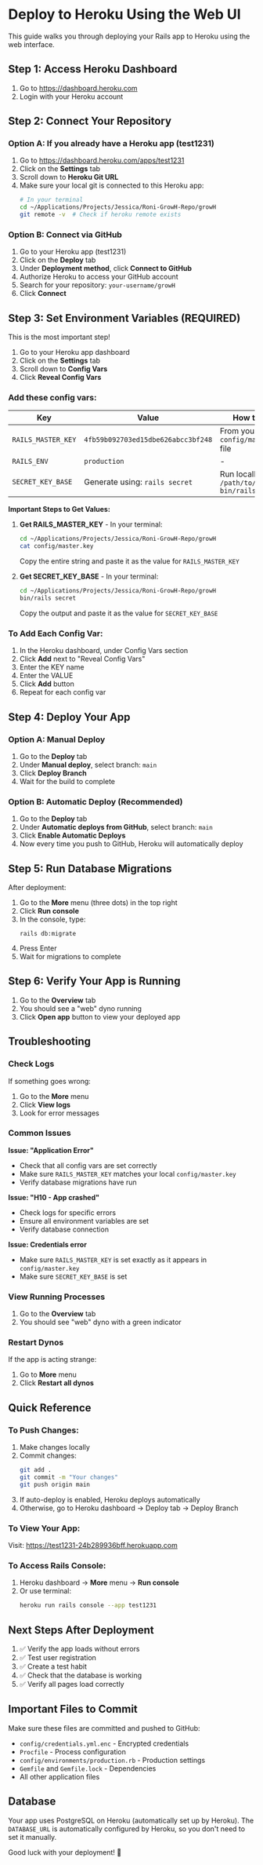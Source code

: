 # Deploy to Heroku Using the Web UI

This guide walks you through deploying your Rails app to Heroku using the web interface.

## Step 1: Access Heroku Dashboard

1. Go to https://dashboard.heroku.com
2. Login with your Heroku account

## Step 2: Connect Your Repository

### Option A: If you already have a Heroku app (test1231)

1. Go to https://dashboard.heroku.com/apps/test1231
2. Click on the **Settings** tab
3. Scroll down to **Heroku Git URL**
4. Make sure your local git is connected to this Heroku app:
   ```bash
   # In your terminal
   cd ~/Applications/Projects/Jessica/Roni-GrowH-Repo/growH
   git remote -v  # Check if heroku remote exists
   ```

### Option B: Connect via GitHub

1. Go to your Heroku app (test1231)
2. Click on the **Deploy** tab
3. Under **Deployment method**, click **Connect to GitHub**
4. Authorize Heroku to access your GitHub account
5. Search for your repository: `your-username/growH`
6. Click **Connect**

## Step 3: Set Environment Variables (REQUIRED)

This is the most important step!

1. Go to your Heroku app dashboard
2. Click on the **Settings** tab
3. Scroll down to **Config Vars**
4. Click **Reveal Config Vars**

### Add these config vars:

| Key | Value | How to Get |
|-----|-------|------------|
| `RAILS_MASTER_KEY` | `4fb59b092703ed15dbe626abcc3bf248` | From your local `config/master.key` file |
| `RAILS_ENV` | `production` | - |
| `SECRET_KEY_BASE` | Generate using: `rails secret` | Run locally: `cd /path/to/growH && bin/rails secret` |

**Important Steps to Get Values:**

1. **Get RAILS_MASTER_KEY** - In your terminal:
   ```bash
   cd ~/Applications/Projects/Jessica/Roni-GrowH-Repo/growH
   cat config/master.key
   ```
   Copy the entire string and paste it as the value for `RAILS_MASTER_KEY`

2. **Get SECRET_KEY_BASE** - In your terminal:
   ```bash
   cd ~/Applications/Projects/Jessica/Roni-GrowH-Repo/growH
   bin/rails secret
   ```
   Copy the output and paste it as the value for `SECRET_KEY_BASE`

### To Add Each Config Var:

1. In the Heroku dashboard, under Config Vars section
2. Click **Add** next to "Reveal Config Vars"
3. Enter the KEY name
4. Enter the VALUE
5. Click **Add** button
6. Repeat for each config var

## Step 4: Deploy Your App

### Option A: Manual Deploy

1. Go to the **Deploy** tab
2. Under **Manual deploy**, select branch: `main`
3. Click **Deploy Branch**
4. Wait for the build to complete

### Option B: Automatic Deploy (Recommended)

1. Go to the **Deploy** tab
2. Under **Automatic deploys from GitHub**, select branch: `main`
3. Click **Enable Automatic Deploys**
4. Now every time you push to GitHub, Heroku will automatically deploy

## Step 5: Run Database Migrations

After deployment:

1. Go to the **More** menu (three dots) in the top right
2. Click **Run console**
3. In the console, type:
   ```
   rails db:migrate
   ```
4. Press Enter
5. Wait for migrations to complete

## Step 6: Verify Your App is Running

1. Go to the **Overview** tab
2. You should see a "web" dyno running
3. Click **Open app** button to view your deployed app

## Troubleshooting

### Check Logs

If something goes wrong:

1. Go to the **More** menu
2. Click **View logs**
3. Look for error messages

### Common Issues

**Issue: "Application Error"**
- Check that all config vars are set correctly
- Make sure `RAILS_MASTER_KEY` matches your local `config/master.key`
- Verify database migrations have run

**Issue: "H10 - App crashed"**
- Check logs for specific errors
- Ensure all environment variables are set
- Verify database connection

**Issue: Credentials error**
- Make sure `RAILS_MASTER_KEY` is set exactly as it appears in `config/master.key`
- Make sure `SECRET_KEY_BASE` is set

### View Running Processes

1. Go to the **Overview** tab
2. You should see "web" dyno with a green indicator

### Restart Dynos

If the app is acting strange:
1. Go to **More** menu
2. Click **Restart all dynos**

## Quick Reference

### To Push Changes:

1. Make changes locally
2. Commit changes:
   ```bash
   git add .
   git commit -m "Your changes"
   git push origin main
   ```
3. If auto-deploy is enabled, Heroku deploys automatically
4. Otherwise, go to Heroku dashboard → Deploy tab → Deploy Branch

### To View Your App:

Visit: https://test1231-24b289936bff.herokuapp.com

### To Access Rails Console:

1. Heroku dashboard → **More** menu → **Run console**
2. Or use terminal:
   ```bash
   heroku run rails console --app test1231
   ```

## Next Steps After Deployment

1. ✅ Verify the app loads without errors
2. ✅ Test user registration
3. ✅ Create a test habit
4. ✅ Check that the database is working
5. ✅ Verify all pages load correctly

## Important Files to Commit

Make sure these files are committed and pushed to GitHub:

- `config/credentials.yml.enc` - Encrypted credentials
- `Procfile` - Process configuration
- `config/environments/production.rb` - Production settings
- `Gemfile` and `Gemfile.lock` - Dependencies
- All other application files

## Database

Your app uses PostgreSQL on Heroku (automatically set up by Heroku). The `DATABASE_URL` is automatically configured by Heroku, so you don't need to set it manually.

Good luck with your deployment! 🚀
